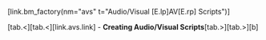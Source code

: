 [link.bm_factory(nm="avs" t="Audio/Visual [E.lp]AV[E.rp] Scripts")]

[tab.<][tab.<][link.avs.link] - **Creating Audio/Visual Scripts**[tab.>][tab.>][b]
